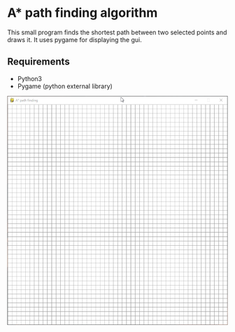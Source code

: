 # A\* path finding algorithm

This small program finds the shortest path between two selected points and draws it. It uses pygame for displaying the gui.

## Requirements

- Python3
- Pygame (python external library)

![a demo of using the algorithm](./demo.gif)
